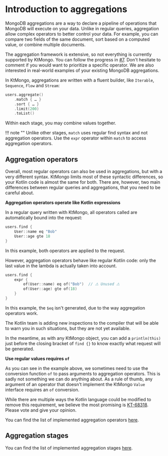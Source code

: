 # Introduction to aggregations

MongoDB aggregations are a way to declare a pipeline of operations that MongoDB will execute on your data. Unlike in regular queries, aggregation allow complex operators to better control your data. For example, you can compare two fields of the same document, sort based on a computed value, or combine multiple documents.

The aggregation framework is extensive, so not everything is currently supported by KtMongo. You can follow the progress in [#7](https://gitlab.com/opensavvy/ktmongo/-/issues/7). Don't hesitate to comment if you would want to prioritize a specific operator. We are also interested in real-world examples of your existing MongoDB aggregations.

In KtMongo, aggregations are written with a fluent builder, like `Iterable`, `Sequence`, `Flow` and `Stream`:

```kotlin
users.aggregate()
	.match { … }
	.sort { … }
	.limit(200)
	.toList()
```

Within each stage, you may combine values together.

!!! note ""
Unlike other stages, `match` uses regular find syntax and not aggregation operators. Use the `expr` operator within `match` to access aggregation operators.

## Aggregation operators

Overall, most regular operators can also be used in aggregations, but with a very different syntax. KtMongo limits most of these syntactic differences, so your Kotlin code is almost the same for both. There are, however, two main differences between regular queries and aggregations, that you need to be careful about.

**Aggregation operators operate like Kotlin expressions**

In a regular query written with KtMongo, all operators called are automatically bound into the request:

```kotlin
users.find {
	User::name eq "Bob"
	User::age gte 18
}
```

In this example, both operators are applied to the request.

However, aggregation operators behave like regular Kotlin code: only the last value in the lambda is actually taken into account.

```kotlin
users.find {
	expr {
		of(User::name) eq of("Bob")  // ⚠ Unused ⚠
		of(User::age) gte of(18)
	}
}
```

In this example, the `$eq` isn't generated, due to the way aggregation operators work.

The Kotlin team is adding new inspections to the compiler that will be able to warn you in such situations, but they are not yet available.

In the meantime, as with any KtMongo object, you can add a `println(this)` just before the closing bracket of `find {}` to know exactly what request will be generated.

**Use regular values requires `of`**

As you can see in the example above, we sometimes need to use the conversion function `of` to pass arguments to aggregation operators. This is sadly not something we can do anything about. As a rule of thumb, any argument of an operator that doesn't implement the KtMongo `Value` interface requires an `of` conversion.

While there are multiple ways the Kotlin language could be modified to remove this requirement, we believe the most promising is [KT-68318](https://youtrack.jetbrains.com/issue/KT-68318/Declaration-site-defined-conversions). Please vote and give your opinion.

<p>

You can find the list of implemented aggregation operators [here](../api/-mongo-d-b%20request%20-d-s-l/opensavvy.ktmongo.dsl.aggregation/-aggregation-operators/index.html).

## Aggregation stages

You can find the list of implemented aggregation stages [here](../api/-mongo-d-b%20request%20-d-s-l/opensavvy.ktmongo.dsl.aggregation/-aggregation-pipeline/index.html).
